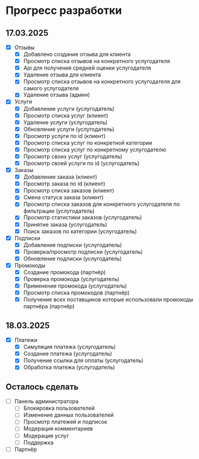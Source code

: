 # Прогресс разработки

## 17.03.2025

- [x] Отзывы
  - [x] Добавлено создание отзыва для клиента
  - [x] Просмотр списка отзывов на конкретного услугодателя
  - [x] Api для получения средней оценки услугодателя
  - [x] Удаление отзыва для клиента
  - [x] Просмотр списка отзывов на конкретного услугодателя для самого услугодателя
  - [x] Удаление отзыва (админ)
- [x] Услуги
  - [x] Добавление услуги (услугодатель)
  - [x] Просмотр списка услуг (клиент)
  - [x] Удаление услуги (услугодатель)
  - [x] Обновление услуги (услугодатель)
  - [x] Просмотр услуги по id (клиент)
  - [x] Просмотр списка услуг по конкретной категории
  - [x] Просмотр списка услуг по конкретному услугодателю
  - [x] Просмотр своих услуг (услугодатель)
  - [x] Просмотр своей услуги по id (услугодатель)
- [x] Заказы
  - [x] Добавление заказа (клиент)
  - [x] Просмотр заказа по id (клиент)
  - [x] Просмотр списка заказов (клиент)
  - [x] Смена статуса заказа (клиент)
  - [x] Просмотр списка заказов для конкретного услугодателя по фильтрации (услугодатель)
  - [x] Просмотр статистики заказов (услугодатель)
  - [x] Принятие заказа (услугодатель)
  - [x] Поиск заказов по категории (услугодатель)
- [x] Подписки
  - [x] Добавление подписки (услугодатель)
  - [x] Проверка/просмотр подписки (услугодатель)
  - [x] Обновление подписки (услугодатель)
- [x] Промокоды
  - [x] Создание промокода (партнёр)
  - [x] Проверка промокода (услугодатель)
  - [x] Применение промокода (услугодатель)
  - [x] Просмотр списка промокодов (партнёр)
  - [x] Получение всех поставщиков которые использовали промокоды партнёра (партнёр)

## 18.03.2025

- [x] Платежи
  - [x] Симуляция платежа (услугодатель)
  - [x] Создание платежа (услугодатель)
  - [x] Получение ссылки для оплаты (услугодатель)
  - [x] Обработка платежа (услугодатель)

## Осталось сделать

- [ ] Панель администратора
  - [ ] Блокировка пользователей
  - [ ] Изменение данных пользователей
  - [ ] Просмотр платежей и подписок
  - [ ] Модерация комментариев
  - [ ] Модерация услуг
  - [ ] Поддержка
- [ ] Партнёр